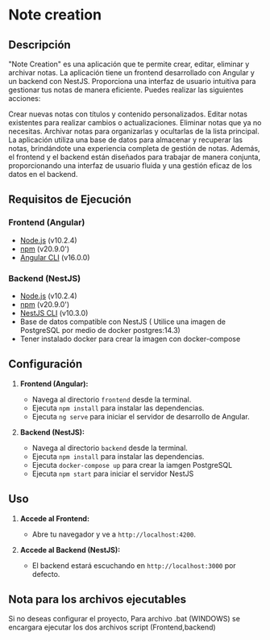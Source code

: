 # Note creation

## Descripción
"Note Creation" es una aplicación que te permite crear, editar, eliminar y archivar notas. La aplicación tiene un frontend desarrollado con Angular y un backend con NestJS. Proporciona una interfaz de usuario intuitiva para gestionar tus notas de manera eficiente. Puedes realizar las siguientes acciones:

Crear nuevas notas con títulos y contenido personalizados.
Editar notas existentes para realizar cambios o actualizaciones.
Eliminar notas que ya no necesitas.
Archivar notas para organizarlas y ocultarlas de la lista principal.
La aplicación utiliza una base de datos para almacenar y recuperar las notas, brindándote una experiencia completa de gestión de notas. Además, el frontend y el backend están diseñados para trabajar de manera conjunta, proporcionando una interfaz de usuario fluida y una gestión eficaz de los datos en el backend.

## Requisitos de Ejecución

### Frontend (Angular)

- [Node.js](https://nodejs.org/) (v10.2.4)
- [npm](https://www.npmjs.com/) (v20.9.0')
- [Angular CLI](https://angular.io/cli) (v16.0.0)

### Backend (NestJS)

- [Node.js](https://nodejs.org/) (v10.2.4)
- [npm](https://www.npmjs.com/) (v20.9.0')
- [NestJS CLI](https://docs.nestjs.com/cli) (v10.3.0)
- Base de datos compatible con NestJS ( Utilice una imagen de PostgreSQL por medio de docker postgres:14.3)
- Tener instalado docker para crear la imagen con docker-compose 

## Configuración

1. **Frontend (Angular):**
   - Navega al directorio `frontend` desde la terminal.
   - Ejecuta `npm install` para instalar las dependencias.
   - Ejecuta `ng serve` para iniciar el servidor de desarrollo de Angular.

2. **Backend (NestJS):**
   - Navega al directorio `backend` desde la terminal.
   - Ejecuta `npm install` para instalar las dependencias.
   - Ejecuta `docker-compose up` para crear la iamgen PostgreSQL  
   - Ejecuta `npm start` para iniciar el servidor NestJS 

## Uso

1. **Accede al Frontend:**
   - Abre tu navegador y ve a `http://localhost:4200`.

2. **Accede al Backend (NestJS):**
   - El backend estará escuchando en `http://localhost:3000` por defecto.

## Nota para los archivos ejecutables

Si no deseas configurar el proyecto, Para archivo .bat (WINDOWS) se encargara ejecutar los dos archivos script (Frontend,backend)


